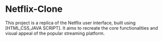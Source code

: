 # Netflix-Clone
This project is a replica of the Netflix user interface, built using [HTML,CSS,JAVA SCRIPT]. It aims to recreate the core functionalities and visual appeal of the popular streaming platform.
